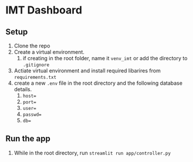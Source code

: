 # IMT Dashboard

## Setup
1. Clone the repo
2. Create a virtual environment.
   1. if creating in the root folder, name it `venv_imt` or add the directory to `.gitignore`
3. Actiate virtual environment and install required libarires from `requirements.txt`
4. create a new `.env` file in the root directory and the following database details.
   1. ```host=```
   2. ```port=```
   3. ```user=```
   4. ```passwd=```
   5. ```db=```

## Run the app

1. While in the root directory, run `streamlit run app/controller.py`
